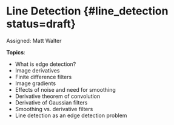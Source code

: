 # Line Detection {#line_detection status=draft}

Assigned: Matt Walter


**Topics**:

* What is edge detection?
* Image derivatives
* Finite difference filters
* Image gradients
* Effects of noise and need for smoothing
* Derivative theorem of convolution
* Derivative of Gaussian filters
* Smoothing vs. derivative filters
* Line detection as an edge detection problem
